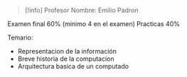 > [!info] Profesor
> Nombre: Emilio Padron

Examen final 60% (minimo 4 en el examen)
Practicas 40%


Temario:
- Representacion de la información
- Breve historia de la computacion
- Arquitectura basica de un computado



